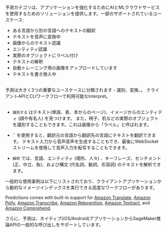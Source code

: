 予測カテゴリは、アプリケーションを強化するためにAIとMLクラウドサービスを使用するためのソリューションを提供します。一部のサポートされているユースケース:

- ある言語から別の言語へのテキストの翻訳
- テキストを音声に変換中
- 画像からのテキスト認識
- エンティティ認識
- 実際のオブジェクトにラベル付け
- テキストの解釈
- 自動トレーニング用の画像をアップロードしています
- テキストを書き換え中

<br />
予測は大きく3つの重要なユースケースに分類されます - 識別、変換、。 クライアントAPIとCLIワークフローで利用可能なInterpret。   
<br /><br />

- `識別する` はテキスト(単語、表、本からのページ)、イメージからのエンティティ (顔や有名人) を見つけます。 また、椅子、机などの実際のオブジェクトを識別することもできます。これは画像から「ラベル」と呼ばれます。

- `` を使用すると、翻訳元の言語から翻訳先の言語にテキストを翻訳できます。 テキスト入力から音声音声を生成することもでき、最後にWebSocketストリームを使用して音声入力を転写することもできます。

- `解釈` では、言語、エンティティ (場所、人々) 、キーフレーズ、センチメント (正、中立、負)、および構文 (代名詞、動詞、形容詞) のテキストを解析できます。

一般的な使用事例は以下にリストされており、クライアントアプリケーションから動的なイメージインデックスを実行できる高度なワークフローがあります。

Predictions comes with built-in support for [Amazon Translate](https://docs.aws.amazon.com/translate/latest/dg/what-is.html), [Amazon Polly](https://docs.aws.amazon.com/polly/latest/dg/what-is.html), [Amazon Transcribe](https://docs.aws.amazon.com/transcribe/latest/dg/what-is-transcribe.html), [Amazon Rekognition](https://docs.aws.amazon.com/rekognition/latest/dg/what-is.html), [Amazon Textract](https://docs.aws.amazon.com/textract/latest/dg/what-is.html), and [Amazon Comprehend](https://docs.aws.amazon.com/comprehend/latest/dg/what-is.html).

さらに、予測は、ネイティブ(iOS/Android)アプリケーションからSageMaker推論APIの一般的な呼び出しをサポートしています。